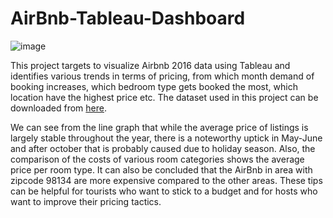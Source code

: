 # AirBnb-Tableau-Dashboard

![image](https://user-images.githubusercontent.com/22257555/223458077-e1f0c820-ed92-4462-967d-1a79555535cb.png)

This project targets to visualize Airbnb 2016 data using Tableau and identifies various trends in terms of pricing, from which month demand of booking increases, which bedroom type gets booked the most, which location have the highest price etc. The dataset used in this project can be downloaded from [here](http://insideairbnb.com/get-the-data/).

We can see from the line graph that while the average price of listings is largely stable throughout the year, there is a noteworthy uptick in May-June and after october that is probably caused due to holiday season. Also, the comparison of the costs of various room categories shows the average price per room type. It can also be concluded that the AirBnb in area with zipcode 98134 are more expensive compared to the other areas. These tips can be helpful for tourists who want to stick to a budget and for hosts who want to improve their pricing tactics.

